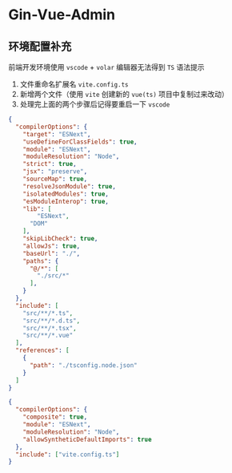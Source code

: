 # Gin-Vue-Admin

## 环境配置补充

前端开发环境使用 `vscode` + `volar` 编辑器无法得到 `TS` 语法提示

1. 文件重命名扩展名 `vite.config.ts`
2. 新增两个文件（使用 `vite` 创建新的 `vue(ts)` 项目中复制过来改动）
3. 处理完上面的两个步骤后记得要重启一下 `vscode`

```json title="tsconfig.json" hl_lines="18-24"
{
  "compilerOptions": {
    "target": "ESNext",
    "useDefineForClassFields": true,
    "module": "ESNext",
    "moduleResolution": "Node",
    "strict": true,
    "jsx": "preserve",
    "sourceMap": true,
    "resolveJsonModule": true,
    "isolatedModules": true,
    "esModuleInterop": true,
    "lib": [
        "ESNext",
      "DOM"
    ],
    "skipLibCheck": true,
    "allowJs": true,
    "baseUrl": "./",
    "paths": {
      "@/*": [
        "./src/*"
      ],
    }
  },
  "include": [
    "src/**/*.ts",
    "src/**/*.d.ts",
    "src/**/*.tsx",
    "src/**/*.vue"
  ],
  "references": [
    {
      "path": "./tsconfig.node.json"
    }
  ]
}
```

```json title="tsconfig.node.json" hl_lines="8"
{
  "compilerOptions": {
    "composite": true,
    "module": "ESNext",
    "moduleResolution": "Node",
    "allowSyntheticDefaultImports": true
  },
  "include": ["vite.config.ts"]
}
```